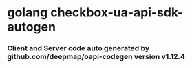 # golang checkbox-ua-api-sdk-autogen
### Client and Server code auto generated by github.com/deepmap/oapi-codegen version v1.12.4